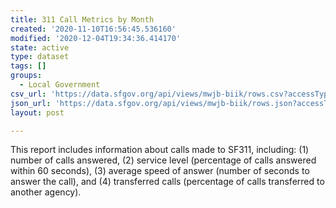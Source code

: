 ```yaml
---
title: 311 Call Metrics by Month
created: '2020-11-10T16:56:45.536160'
modified: '2020-12-04T19:34:36.414170'
state: active
type: dataset
tags: []
groups:
  - Local Government
csv_url: 'https://data.sfgov.org/api/views/mwjb-biik/rows.csv?accessType=DOWNLOAD'
json_url: 'https://data.sfgov.org/api/views/mwjb-biik/rows.json?accessType=DOWNLOAD'
layout: post

---
```

This report includes information about calls made to SF311, including:  (1) number of calls answered, (2) service level (percentage of calls answered within 60 seconds), (3) average speed of answer (number of seconds to answer the call), and (4) transferred calls (percentage of calls transferred to another agency).
